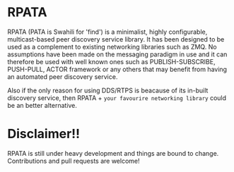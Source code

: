 # RPATA
RPATA (PATA is Swahili for 'find') is a minimalist, highly configurable, multicast-based peer discovery service library. It has been designed to be used as a complement to existing networking libraries such as ZMQ. No assumptions have been made on the messaging paradigm in use and it can therefore be used with well known ones such as PUBLISH-SUBSCRIBE, PUSH-PULL, ACTOR framework or any others that may benefit from having an automated peer discovery service.

Also if the only reason for using DDS/RTPS is beacause of its in-built discovery service, then RPATA + `your favourire networking library` could be an better alternative.

# Disclaimer!!

RPATA is still under heavy development and things are bound to change. Contributions and pull requests are welcome!
